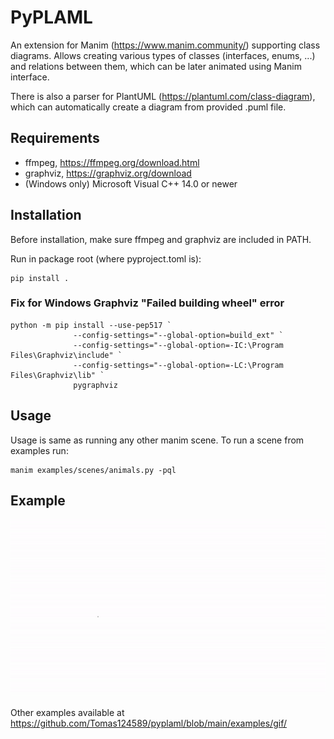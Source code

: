 # PyPLAML

An extension for Manim (https://www.manim.community/) supporting class diagrams. Allows creating various types
of classes (interfaces,
enums, ...) and relations between them, which can be later animated using Manim interface.

There is also a parser for PlantUML (https://plantuml.com/class-diagram), which can automatically create a diagram from
provided .puml file.

## Requirements

- ffmpeg, https://ffmpeg.org/download.html
- graphviz, https://graphviz.org/download
- (Windows only) Microsoft Visual C++ 14.0 or newer

## Installation

Before installation, make sure ffmpeg and graphviz are included in PATH.

Run in package root (where pyproject.toml is):

```
pip install .
```

### Fix for Windows Graphviz "Failed building wheel" error

```
python -m pip install --use-pep517 `
              --config-settings="--global-option=build_ext" `
              --config-settings="--global-option=-IC:\Program Files\Graphviz\include" `
              --config-settings="--global-option=-LC:\Program Files\Graphviz\lib" `
              pygraphviz
```

## Usage

Usage is same as running any other manim scene. To run a scene from examples run:

```commandline
manim examples/scenes/animals.py -pql
```

## Example

<p align="center">
  <img src="https://github.com/Tomas124589/pyplaml/blob/main/examples/gif/animals.gif">
</p>

Other examples available at https://github.com/Tomas124589/pyplaml/blob/main/examples/gif/